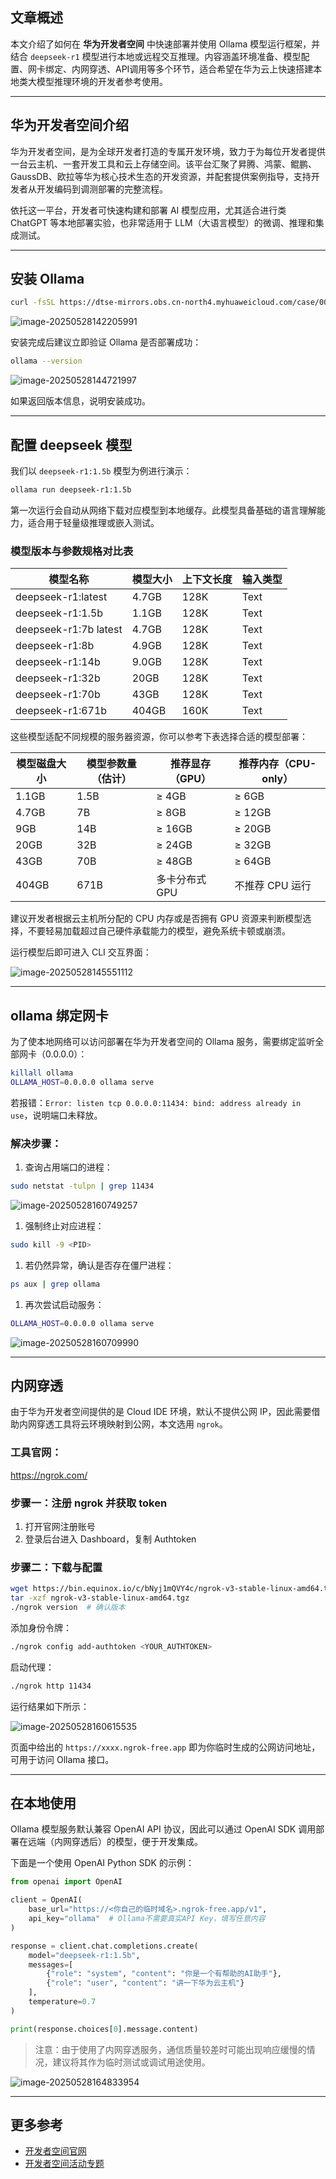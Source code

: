 

## 文章概述

本文介绍了如何在 **华为开发者空间** 中快速部署并使用 Ollama 模型运行框架，并结合 `deepseek-r1` 模型进行本地或远程交互推理。内容涵盖环境准备、模型配置、网卡绑定、内网穿透、API调用等多个环节，适合希望在华为云上快速搭建本地类大模型推理环境的开发者参考使用。

------

## 华为开发者空间介绍

华为开发者空间，是为全球开发者打造的专属开发环境，致力于为每位开发者提供一台云主机、一套开发工具和云上存储空间。该平台汇聚了昇腾、鸿蒙、鲲鹏、GaussDB、欧拉等华为核心技术生态的开发资源，并配套提供案例指导，支持开发者从开发编码到调测部署的完整流程。

依托这一平台，开发者可快速构建和部署 AI 模型应用，尤其适合进行类 ChatGPT 等本地部署实验，也非常适用于 LLM（大语言模型）的微调、推理和集成测试。

------

## 安装 Ollama

```bash
curl -fsSL https://dtse-mirrors.obs.cn-north4.myhuaweicloud.com/case/0035/install.sh | sudo bash
```

![image-20250528142205991](https://raw.githubusercontent.com/SunJianBai/pictures/main/img/202505281422102.png)

安装完成后建议立即验证 Ollama 是否部署成功：

```bash
ollama --version
```

![image-20250528144721997](https://raw.githubusercontent.com/SunJianBai/pictures/main/img/202505281447036.png)

如果返回版本信息，说明安装成功。

------

## 配置 deepseek 模型

我们以 `deepseek-r1:1.5b` 模型为例进行演示：

```bash
ollama run deepseek-r1:1.5b
```

第一次运行会自动从网络下载对应模型到本地缓存。此模型具备基础的语言理解能力，适合用于轻量级推理或嵌入测试。

### 模型版本与参数规格对比表

| 模型名称              | 模型大小 | 上下文长度 | 输入类型 |
| --------------------- | -------- | ---------- | -------- |
| deepseek-r1:latest    | 4.7GB    | 128K       | Text     |
| deepseek-r1:1.5b      | 1.1GB    | 128K       | Text     |
| deepseek-r1:7b latest | 4.7GB    | 128K       | Text     |
| deepseek-r1:8b        | 4.9GB    | 128K       | Text     |
| deepseek-r1:14b       | 9.0GB    | 128K       | Text     |
| deepseek-r1:32b       | 20GB     | 128K       | Text     |
| deepseek-r1:70b       | 43GB     | 128K       | Text     |
| deepseek-r1:671b      | 404GB    | 160K       | Text     |

这些模型适配不同规模的服务器资源，你可以参考下表选择合适的模型部署：

| 模型磁盘大小 | 模型参数量（估计） | 推荐显存（GPU） | 推荐内存（CPU-only） |
| ------------ | ------------------ | --------------- | -------------------- |
| 1.1GB        | 1.5B               | ≥ 4GB           | ≥ 6GB                |
| 4.7GB        | 7B                 | ≥ 8GB           | ≥ 12GB               |
| 9GB          | 14B                | ≥ 16GB          | ≥ 20GB               |
| 20GB         | 32B                | ≥ 24GB          | ≥ 32GB               |
| 43GB         | 70B                | ≥ 48GB          | ≥ 64GB               |
| 404GB        | 671B               | 多卡分布式 GPU  | 不推荐 CPU 运行      |

建议开发者根据云主机所分配的 CPU 内存或是否拥有 GPU 资源来判断模型选择，不要轻易加载超过自己硬件承载能力的模型，避免系统卡顿或崩溃。

运行模型后即可进入 CLI 交互界面：

![image-20250528145551112](https://raw.githubusercontent.com/SunJianBai/pictures/main/img/202505281455190.png)

------

## ollama 绑定网卡

为了使本地网络可以访问部署在华为开发者空间的 Ollama 服务，需要绑定监听全部网卡（0.0.0.0）：

```bash
killall ollama
OLLAMA_HOST=0.0.0.0 ollama serve
```

若报错：`Error: listen tcp 0.0.0.0:11434: bind: address already in use`，说明端口未释放。

### 解决步骤：

1. 查询占用端口的进程：

```bash
sudo netstat -tulpn | grep 11434
```

![image-20250528160749257](https://raw.githubusercontent.com/SunJianBai/pictures/main/img/202505281607293.png)

1. 强制终止对应进程：

```bash
sudo kill -9 <PID>
```

1. 若仍然异常，确认是否存在僵尸进程：

```bash
ps aux | grep ollama
```

1. 再次尝试启动服务：

```bash
OLLAMA_HOST=0.0.0.0 ollama serve
```

![image-20250528160709990](https://raw.githubusercontent.com/SunJianBai/pictures/main/img/202505281607081.png)

------

## 内网穿透

由于华为开发者空间提供的是 Cloud IDE 环境，默认不提供公网 IP，因此需要借助内网穿透工具将云环境映射到公网，本文选用 `ngrok`。

### 工具官网：

https://ngrok.com/

### 步骤一：注册 ngrok 并获取 token

1. 打开官网注册账号
2. 登录后台进入 Dashboard，复制 Authtoken

### 步骤二：下载与配置

```bash
wget https://bin.equinox.io/c/bNyj1mQVY4c/ngrok-v3-stable-linux-amd64.tgz    
tar -xzf ngrok-v3-stable-linux-amd64.tgz
./ngrok version  # 确认版本
```

添加身份令牌：

```bash
./ngrok config add-authtoken <YOUR_AUTHTOKEN>
```

启动代理：

```bash
./ngrok http 11434
```

运行结果如下所示：

![image-20250528160615535](https://raw.githubusercontent.com/SunJianBai/pictures/main/img/202505281606613.png)

页面中给出的 `https://xxxx.ngrok-free.app` 即为你临时生成的公网访问地址，可用于访问 Ollama 接口。

------

## 在本地使用

Ollama 模型服务默认兼容 OpenAI API 协议，因此可以通过 OpenAI SDK 调用部署在远端（内网穿透后）的模型，便于开发集成。

下面是一个使用 OpenAI Python SDK 的示例：

```python
from openai import OpenAI

client = OpenAI(
    base_url="https://<你自己的临时域名>.ngrok-free.app/v1", 
    api_key="ollama"  # Ollama不需要真实API Key，填写任意内容
)

response = client.chat.completions.create(
    model="deepseek-r1:1.5b",
    messages=[
        {"role": "system", "content": "你是一个有帮助的AI助手"},
        {"role": "user", "content": "讲一下华为云主机"}
    ],
    temperature=0.7
)

print(response.choices[0].message.content)
```

> 注意：由于使用了内网穿透服务，通信质量较差时可能出现响应缓慢的情况，建议将其作为临时测试或调试用途使用。

![image-20250528164833954](https://raw.githubusercontent.com/SunJianBai/pictures/main/img/202505281648104.png)

------

## 更多参考

- [开发者空间官网](https://developer.huaweicloud.com/space/home?utm_source=csdndspace&utm_adplace=yscxdeepseek)
- [开发者空间活动专题](https://developer.huaweicloud.com/space/home?utm_source=csdndspace&utm_adplace=yscxdeepseek)

